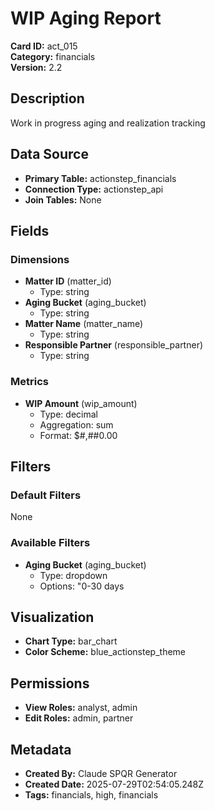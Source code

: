 # WIP Aging Report

**Card ID:** act_015  
**Category:** financials  
**Version:** 2.2  

## Description
Work in progress aging and realization tracking

## Data Source
- **Primary Table:** actionstep_financials
- **Connection Type:** actionstep_api
- **Join Tables:** None

## Fields

### Dimensions
- **Matter ID** (matter_id)
  - Type: string
- **Aging Bucket** (aging_bucket)
  - Type: string
- **Matter Name** (matter_name)
  - Type: string
- **Responsible Partner** (responsible_partner)
  - Type: string

### Metrics
- **WIP Amount** (wip_amount)
  - Type: decimal
  - Aggregation: sum
  - Format: $#,##0.00

## Filters

### Default Filters
None

### Available Filters
- **Aging Bucket** (aging_bucket)
  - Type: dropdown
  - Options: "0-30 days

## Visualization
- **Chart Type:** bar_chart
- **Color Scheme:** blue_actionstep_theme

## Permissions
- **View Roles:** analyst, admin
- **Edit Roles:** admin, partner

## Metadata
- **Created By:** Claude SPQR Generator
- **Created Date:** 2025-07-29T02:54:05.248Z
- **Tags:** financials, high, financials
